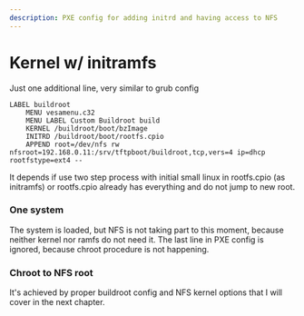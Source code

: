 ```yaml
---
description: PXE config for adding initrd and having access to NFS
---
```


# Kernel w/ initramfs

Just one additional line, very similar to grub config

```
LABEL buildroot
    MENU vesamenu.c32
    MENU LABEL Custom Buildroot build
    KERNEL /buildroot/boot/bzImage
    INITRD /buildroot/boot/rootfs.cpio
    APPEND root=/dev/nfs rw nfsroot=192.168.0.11:/srv/tftpboot/buildroot,tcp,vers=4 ip=dhcp rootfstype=ext4 --
```

It depends if use two step process with initial small linux in rootfs.cpio (as initramfs) or rootfs.cpio already has everything and do not jump to new root.

### One system

The system is loaded, but NFS is not taking part to this moment, because neither kernel nor ramfs do not need it. The last line in PXE config is ignored, because chroot procedure is not happening.

### Chroot to NFS root

It's achieved by proper buildroot config and NFS kernel options that I will cover in the next chapter.
